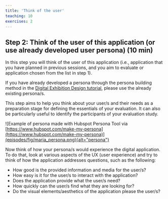 ```yaml
---
title: 'Think of the user'
teaching: 10
exercises: 2
---
```


## Step 2: Think of the user of this application (or use already developed user persona) (10 min)

In this step you will think of the user of this application (i.e., application that you have planned in previous sessions, and you aim to evaluate or application chosen from the list in step 1).

If you have already developed a persona through the persona building method in the [Digital Exhibition Design tutorial](https://universityofbrighton.github.io/2023-exhibition-design/choose-user.html#step-2-choose-your-user-through-the-persona-building-method-15-min), please use the already existing persona/s.

This step aims to help you think about your user/s and their needs as a preparation stage for defining the essentials of your evaluation. It can also be particularly useful to identify the participants of your evaluation study.


![Example of persona made with Hubspot Persona Tool via [https://www.hubspot.com/make-my-persona](https://www.hubspot.com/make-my-persona)](episodes/fig/maria_persona.png){alt="persona"}

Now think of how your persona/s would experience the digital application. To do that, look at various aspects of the UX (user experience) and try to think of how the application addresses questions, such as the following:

- How good is the provided information and media for the user/s?
- How easy is it for the user/s to interact with the application?
- Does the application provide what the user/s need?
- How quickly can the user/s find what they are looking for?
- Do the visual elements/aesthetics of the application please the user/s?


